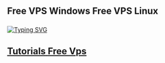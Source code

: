 ###
## __Free VPS Windows Free VPS Linux__
###
[![Typing SVG](https://readme-typing-svg.herokuapp.com?color=16D400&size=25&width=770&lines=Free+RDP+windows+on+vps+linux)](https://git.io/typing-svg)

###
###
## [__Tutorials__ __Free Vps__](https://www.akuh.net/search/label/Vps)


###
###

